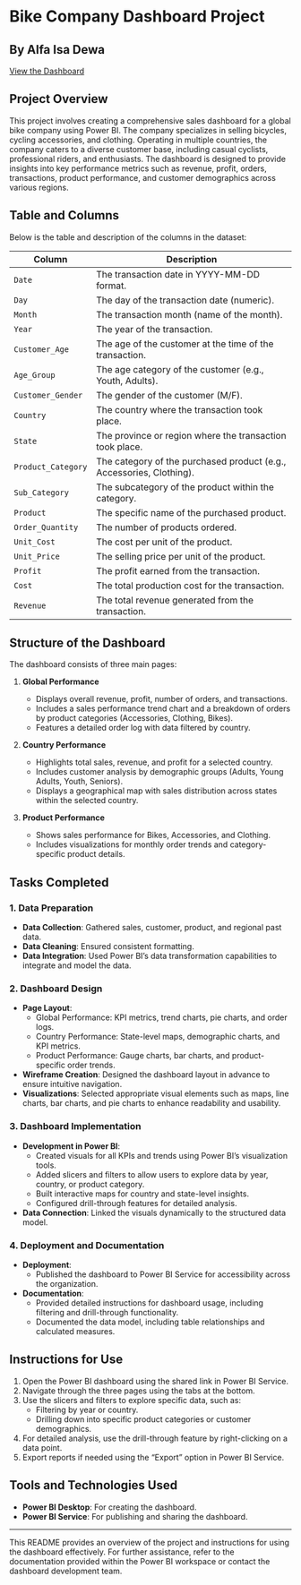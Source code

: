 
# Bike Company Dashboard Project
## By Alfa Isa Dewa

[View the Dashboard](https://app.powerbi.com/reportEmbed?reportId=be318d78-2a20-4476-9a93-6925e4ad9aef&autoAuth=true&ctid=508916a0-7b89-43a1-af4e-72fe15aba5b9)

## Project Overview

This project involves creating a comprehensive sales dashboard for a global bike company using Power BI. The company specializes in selling bicycles, cycling accessories, and clothing. Operating in multiple countries, the company caters to a diverse customer base, including casual cyclists, professional riders, and enthusiasts. The dashboard is designed to provide insights into key performance metrics such as revenue, profit, orders, transactions, product performance, and customer demographics across various regions.

## Table and Columns
Below is the table and description of the columns in the dataset:

| Column             | Description                                                              |
|--------------------|---------------------------------------------------------------------------|
| `Date`            | The transaction date in YYYY-MM-DD format.                              |
| `Day`             | The day of the transaction date (numeric).                              |
| `Month`           | The transaction month (name of the month).                              |
| `Year`            | The year of the transaction.                                             |
| `Customer_Age`    | The age of the customer at the time of the transaction.                  |
| `Age_Group`       | The age category of the customer (e.g., Youth, Adults).                  |
| `Customer_Gender` | The gender of the customer (M/F).                                        |
| `Country`         | The country where the transaction took place.                            |
| `State`           | The province or region where the transaction took place.                |
| `Product_Category`| The category of the purchased product (e.g., Accessories, Clothing).     |
| `Sub_Category`    | The subcategory of the product within the category.                      |
| `Product`         | The specific name of the purchased product.                              |
| `Order_Quantity`  | The number of products ordered.                                          |
| `Unit_Cost`       | The cost per unit of the product.                                        |
| `Unit_Price`      | The selling price per unit of the product.                               |
| `Profit`          | The profit earned from the transaction.                                  |
| `Cost`            | The total production cost for the transaction.                          |
| `Revenue`         | The total revenue generated from the transaction.                       |

## Structure of the Dashboard

The dashboard consists of three main pages:

1. **Global Performance**

   - Displays overall revenue, profit, number of orders, and transactions.
   - Includes a sales performance trend chart and a breakdown of orders by product categories (Accessories, Clothing, Bikes).
   - Features a detailed order log with data filtered by country.

2. **Country Performance**

   - Highlights total sales, revenue, and profit for a selected country.
   - Includes customer analysis by demographic groups (Adults, Young Adults, Youth, Seniors).
   - Displays a geographical map with sales distribution across states within the selected country.

3. **Product Performance**

   - Shows sales performance for Bikes, Accessories, and Clothing.
   - Includes visualizations for monthly order trends and category-specific product details.

## Tasks Completed

### 1. Data Preparation

- **Data Collection**: Gathered sales, customer, product, and regional past data.
- **Data Cleaning**: Ensured consistent formatting.
- **Data Integration**: Used Power BI’s data transformation capabilities to integrate and model the data.

### 2. Dashboard Design

- **Page Layout**:
  - Global Performance: KPI metrics, trend charts, pie charts, and order logs.
  - Country Performance: State-level maps, demographic charts, and KPI metrics.
  - Product Performance: Gauge charts, bar charts, and product-specific order trends.
- **Wireframe Creation**: Designed the dashboard layout in advance to ensure intuitive navigation.
- **Visualizations**: Selected appropriate visual elements such as maps, line charts, bar charts, and pie charts to enhance readability and usability.

### 3. Dashboard Implementation

- **Development in Power BI**:
  - Created visuals for all KPIs and trends using Power BI’s visualization tools.
  - Added slicers and filters to allow users to explore data by year, country, or product category.
  - Built interactive maps for country and state-level insights.
  - Configured drill-through features for detailed analysis.
- **Data Connection**: Linked the visuals dynamically to the structured data model.

### 4. Deployment and Documentation

- **Deployment**:
  - Published the dashboard to Power BI Service for accessibility across the organization.
- **Documentation**:
  - Provided detailed instructions for dashboard usage, including filtering and drill-through functionality.
  - Documented the data model, including table relationships and calculated measures.

## Instructions for Use

1. Open the Power BI dashboard using the shared link in Power BI Service.
2. Navigate through the three pages using the tabs at the bottom.
3. Use the slicers and filters to explore specific data, such as:
   - Filtering by year or country.
   - Drilling down into specific product categories or customer demographics.
4. For detailed analysis, use the drill-through feature by right-clicking on a data point.
5. Export reports if needed using the “Export” option in Power BI Service.

## Tools and Technologies Used

- **Power BI Desktop**: For creating the dashboard.
- **Power BI Service**: For publishing and sharing the dashboard.

---

This README provides an overview of the project and instructions for using the dashboard effectively. For further assistance, refer to the documentation provided within the Power BI workspace or contact the dashboard development team.
